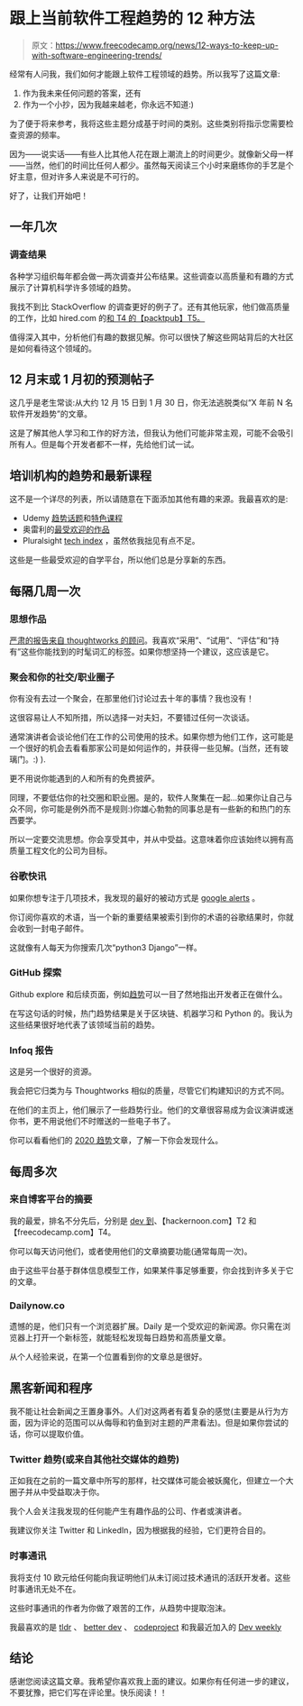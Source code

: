 # 跟上当前软件工程趋势的 12 种方法

> 原文：<https://www.freecodecamp.org/news/12-ways-to-keep-up-with-software-engineering-trends/>

经常有人问我，我们如何才能跟上软件工程领域的趋势。所以我写了这篇文章:

1.  作为我未来任何问题的答案，还有
2.  作为一个小抄，因为我越来越老，你永远不知道:)

为了便于将来参考，我将这些主题分成基于时间的类别。这些类别将指示您需要检查资源的频率。

因为——说实话——有些人比其他人花在跟上潮流上的时间更少。就像新父母一样——当然，他们的时间比任何人都少。虽然每天阅读三个小时来磨练你的手艺是个好主意，但对许多人来说是不可行的。

好了，让我们开始吧！

## 一年几次

### 调查结果

各种学习组织每年都会做一两次调查并公布结果。这些调查以高质量和有趣的方式展示了计算机科学许多领域的趋势。

我找不到比 StackOverflow 的调查更好的例子了。还有其他玩家，他们做高质量的工作，比如 hired.com 的[和 T4 的【packtpub】T5。](https://hired.com/page/state-of-software-engineers/)

值得深入其中，分析他们有趣的数据见解。你可以很快了解这些网站背后的大社区是如何看待这个领域的。

## 12 月末或 1 月初的预测帖子

这几乎是老生常谈:从大约 12 月 15 日到 1 月 30 日，你无法逃脱类似“X 年前 N 名软件开发趋势”的文章。

这是了解其他人学习和工作的好方法，但我认为他们可能非常主观，可能不会吸引所有人。但是每个开发者都不一样，先给他们试一试。

## 培训机构的趋势和最新课程

这不是一个详尽的列表，所以请随意在下面添加其他有趣的来源。我最喜欢的是:

*   Udemy [趋势话题](https://www.udemy.com/featured-topics/)和[特色课程](https://www.udemy.com/popular-courses/)
*   奥雷利的[最受欢迎的作品](https://www.oreilly.com/search/?query=&extended_publisher_data=true&highlight=true&include_assessments=false&include_case_studies=true&include_courses=true&include_orioles=true&include_playlists=true&include_collections=true&include_notebooks=true&is_academic_institution_account=false&source=user&formats=book&formats=case%20study&formats=learning%20path&formats=live%20online%20training&formats=notebook&formats=oriole&formats=video&sort=popularity&facet_json=true&page=0&collection_type=expert&group_by_book=true)
*   Pluralsight [tech index](https://www.pluralsight.com/tech-index) ，虽然依我拙见有点不足。

这些是一些最受欢迎的自学平台，所以他们总是分享新的东西。

## 每隔几周一次

### 思想作品

[严肃的报告来自 thoughtworks 的顾问](https://www.thoughtworks.com/radar)。我喜欢“采用”、“试用”、“评估”和“持有”这些你能找到的时髦词汇的标签。如果你想坚持一个建议，这应该是它。

### 聚会和你的社交/职业圈子

你有没有去过一个聚会，在那里他们讨论过去十年的事情？我也没有！

这很容易让人不知所措，所以选择一对夫妇，不要错过任何一次谈话。

通常演讲者会谈论他们在工作的公司使用的技术。如果你想为他们工作，这可能是一个很好的机会去看看那家公司是如何运作的，并获得一些见解。(当然，还有玻璃门。:) ).

更不用说你能遇到的人和所有的免费披萨。

同理，不要低估你的社交圈和职业圈。是的，软件人聚集在一起...如果你让自己与众不同，你可能是例外而不是规则:)你雄心勃勃的同事总是有一些新的和热门的东西要学。

所以一定要交流思想。你会享受其中，并从中受益。这意味着你应该始终以拥有高质量工程文化的公司为目标。

### 谷歌快讯

如果你想专注于几项技术，我发现的最好的被动方式是 [google alerts](https://www.google.com/alerts) 。

你订阅你喜欢的术语，当一个新的重要结果被索引到你的术语的谷歌结果时，你就会收到一封电子邮件。

这就像有人每天为你搜索几次“python3 Django”一样。

### GitHub 探索

Github explore 和后续页面，例如[趋势](https://github.com/trending)可以一目了然地指出开发者正在做什么。

在写这句话的时候，热门趋势结果是关于区块链、机器学习和 Python 的。我认为这些结果很好地代表了该领域当前的趋势。

### Infoq 报告

这是另一个很好的资源。

我会把它归类为与 Thoughtworks 相似的质量，尽管它们构建知识的方式不同。

在他们的主页上，他们展示了一些趋势行业。他们的文章很容易成为会议演讲或迷你书，更不用说他们不时赠送的一些电子书了。

你可以看看他们的 [2020 趋势](https://www.infoq.com/software-architecture-trends-2020/)文章，了解一下你会发现什么。

## 每周多次

### 来自博客平台的摘要

我的最爱，排名不分先后，分别是 [dev 到](https://www.freecodecamp.org/news/12-ways-to-keep-up-with-software-engineering-trends/dev.to)、【hackernoon.com】T2 和【freecodecamp.com】T4。

你可以每天访问他们，或者使用他们的文章摘要功能(通常每周一次)。

由于这些平台基于群体信息模型工作，如果某件事足够重要，你会找到许多关于它的文章。

### Dailynow.co

遗憾的是，他们只有一个浏览器扩展。Daily 是一个受欢迎的新闻源。你只需在浏览器上打开一个新标签，就能轻松发现每日趋势和高质量文章。

从个人经验来说，在第一个位置看到你的文章总是很好。

## 黑客新闻和程序

我不能让社会新闻之王置身事外。人们对这两者有着复杂的感觉(主要是从行为方面，因为评论的范围可以从侮辱和钓鱼到对主题的严肃看法)。但是如果你尝试的话，你可以提取价值。

### Twitter 趋势(或来自其他社交媒体的趋势)

正如我在之前的一篇文章中所写的那样，社交媒体可能会被妖魔化，但建立一个大圈子并从中受益取决于你。

我个人会关注我发现的任何能产生有趣作品的公司、作者或演讲者。

我建议你关注 Twitter 和 LinkedIn，因为根据我的经验，它们更符合目的。

### 时事通讯

我将支付 10 欧元给任何能向我证明他们从未订阅过技术通讯的活跃开发者。这些时事通讯无处不在。

这些时事通讯的作者为你做了艰苦的工作，从趋势中提取泡沫。

我最喜欢的是 [tldr](https://www.tldrnewsletter.com/) 、 [better dev](https://betterdev.link/) 、 [codeproject](https://www.codeproject.com/) 和我最近加入的 [Dev weekly](https://us3.campaign-archive.com/home/?u=34a5509fd3336ce51db8f28d6&id=78abab66ab)

## 结论

感谢您阅读这篇文章。我希望你喜欢我上面的建议。如果你有任何进一步的建议，不要犹豫，把它们写在评论里。快乐阅读！！
